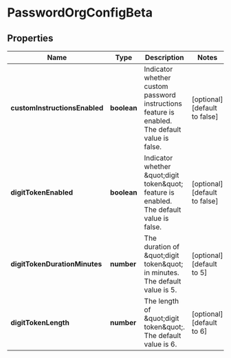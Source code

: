 # PasswordOrgConfigBeta

## Properties

Name | Type | Description | Notes
------------ | ------------- | ------------- | -------------
**customInstructionsEnabled** | **boolean** | Indicator whether custom password instructions feature is enabled. The default value is false. | [optional] [default to false]
**digitTokenEnabled** | **boolean** | Indicator whether \&quot;digit token\&quot; feature is enabled. The default value is false. | [optional] [default to false]
**digitTokenDurationMinutes** | **number** | The duration of \&quot;digit token\&quot; in minutes. The default value is 5. | [optional] [default to 5]
**digitTokenLength** | **number** | The length of \&quot;digit token\&quot;. The default value is 6. | [optional] [default to 6]

